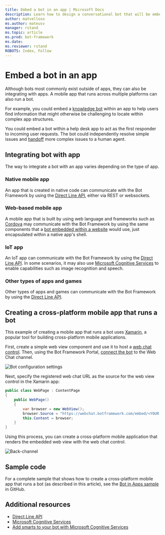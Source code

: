 ```yaml
---
title: Embed a bot in an app | Microsoft Docs
description: Learn how to design a conversational bot that will be embedded within another app.
author: matvelloso
ms.author: mateusv
manager: rstand
ms.topic: article
ms.prod: bot-framework
ms.date:
ms.reviewer: rstand
ROBOTS: Index, Follow
---
```

# Embed a bot in an app

Although bots most commonly exist outside of apps, they can also be integrating with apps. A mobile app that runs across multiple platforms can also run a bot. 

For example, you could embed a [knowledge bot](~/bot-design-pattern-knowledge-base.md) within an app 
to help users find information that might otherwise be challenging to locate within complex app structures. 

You could embed a bot within a help desk app to act as the first responder to incoming user requests. 
The bot could independently resolve simple issues and [handoff](~/bot-design-pattern-handoff-human.md) more complex issues to a human agent. 
 

## Integrating bot with app

The way to integrate a bot with an app varies depending on the type of app. 

### Native mobile app
An app that is created in native code can communicate with the Bot Framework by using 
the [Direct Line API][directLineAPI], 
either via REST or websockets.

### Web-based mobile app
A mobile app that is built by using web language and frameworks such as <a href="https://cordova.apache.org/" target="_blank">Cordova</a> 
may communicate with the Bot Framework by using the same components that a 
[bot embedded within a website](~/bot-design-pattern-embed-web-site.md) would use, 
just encapsulated within a native app's shell.

### IoT app
An IoT app can communicate with the Bot Framework by using 
the [Direct Line API][directLineAPI]. 
In some scenarios, it may also use <a href="https://www.microsoft.com/cognitive-services/" target="_blank">Microsoft Cognitive Services</a> 
to enable capabilities such as image recognition and speech.

### Other types of apps and games
Other types of apps and games can communicate with the Bot Framework by using 
the [Direct Line API][directLineAPI]. 

## Creating a cross-platform mobile app that runs a bot

This example of creating a mobile app that runs a bot uses <a href="https://www.xamarin.com/" target="_blank">Xamarin</a>, a popular tool 
for building cross-platform mobile applications. 

First, create a simple web view component and use it to host a 
<a href="https://github.com/Microsoft/BotFramework-WebChat" target="_blank">web chat control</a>. 
Then, using the Bot Framework Portal, [connect the bot](~/portal-configure-channels.md) to the Web Chat channel. 

![Bot configuration settings](~/media/designing-bots/patterns/webchat-channel.png)

Next, specify the registered web chat URL as the source for the web view control in the Xamarin app:

```cs
public class WebPage : ContentPage
{
	public WebPage()
	{
		var browser = new WebView();
		browser.Source = "https://webchat.botframework.com/embed/<YOUR SECRET KEY HERE>";
		this.Content = browser;
	}
}
```

Using this process, you can create a cross-platform mobile application 
that renders the embedded web view with the web chat control.

![Back-channel](~/media/designing-bots/patterns/xamarin-apps.png)

## Sample code

For a complete sample that shows how to create a cross-platform mobile app that runs a bot (as described in this article), see the <a href="https://github.com/Microsoft/BotBuilder-Samples/tree/master/CSharp/capability-BotInApps" target="_blank">Bot in Apps sample</a> in GitHub.

## Additional resources

- [Direct Line API][directLineAPI]
- <a href="https://www.microsoft.com/cognitive-services/" target="_blank">Microsoft Cognitive Services</a>
- [Add smarts to your bot with Microsoft Cognitive Services](~/intelligent-bots.md)

[directLineAPI]: https://docs.botframework.com/en-us/restapi/directline3/#navtitle
